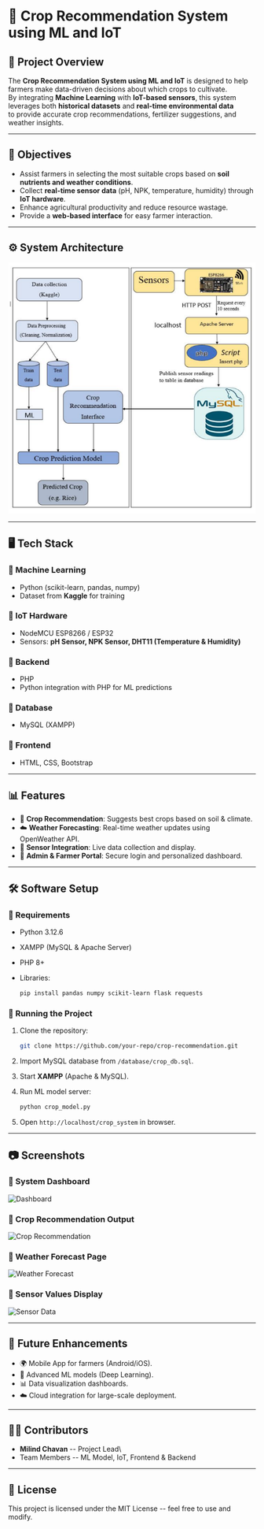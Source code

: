 # 🌾 Crop Recommendation System using ML and IoT

## 📌 Project Overview

The **Crop Recommendation System using ML and IoT** is designed to help
farmers make data-driven decisions about which crops to cultivate.\
By integrating **Machine Learning** with **IoT-based sensors**, this
system leverages both **historical datasets** and **real-time
environmental data**\
to provide accurate crop recommendations, fertilizer suggestions, and
weather insights.

------------------------------------------------------------------------

## 🎯 Objectives

-   Assist farmers in selecting the most suitable crops based on **soil
    nutrients and weather conditions**.
-   Collect **real-time sensor data** (pH, NPK, temperature, humidity)
    through **IoT hardware**.
-   Enhance agricultural productivity and reduce resource wastage.
-   Provide a **web-based interface** for easy farmer interaction.

------------------------------------------------------------------------

## ⚙️ System Architecture

![System Architecture](assets/img/system_arch.png)

------------------------------------------------------------------------

## 🖥️ Tech Stack

### 🔹 Machine Learning

-   Python (scikit-learn, pandas, numpy)
-   Dataset from **Kaggle** for training

### 🔹 IoT Hardware

-   NodeMCU ESP8266 / ESP32
-   Sensors: **pH Sensor, NPK Sensor, DHT11 (Temperature & Humidity)**

### 🔹 Backend

-   PHP
-   Python integration with PHP for ML predictions

### 🔹 Database

-   MySQL (XAMPP)

### 🔹 Frontend

-   HTML, CSS, Bootstrap

------------------------------------------------------------------------

## 📊 Features

-   🌱 **Crop Recommendation**: Suggests best crops based on soil &
    climate.
-   ☁️ **Weather Forecasting**: Real-time weather updates using
    OpenWeather API.
-   📡 **Sensor Integration**: Live data collection and display.
-   🔐 **Admin & Farmer Portal**: Secure login and personalized
    dashboard.

------------------------------------------------------------------------

## 🛠️ Software Setup

### 🔹 Requirements

-   Python 3.12.6

-   XAMPP (MySQL & Apache Server)

-   PHP 8+

-   Libraries:

    ``` bash
    pip install pandas numpy scikit-learn flask requests
    ```

### 🔹 Running the Project

1.  Clone the repository:

    ``` bash
    git clone https://github.com/your-repo/crop-recommendation.git
    ```

2.  Import MySQL database from `/database/crop_db.sql`.

3.  Start **XAMPP** (Apache & MySQL).

4.  Run ML model server:

    ``` bash
    python crop_model.py
    ```

5.  Open `http://localhost/crop_system` in browser.

------------------------------------------------------------------------

## 📷 Screenshots

### 🔹 System Dashboard

![Dashboard](screenshots/dashboard.png)

### 🔹 Crop Recommendation Output

![Crop Recommendation](screenshots/crop_recommend.png)

### 🔹 Weather Forecast Page

![Weather Forecast](screenshots/weather.png)

### 🔹 Sensor Values Display

![Sensor Data](screenshots/sensor.png)

------------------------------------------------------------------------

## 🚀 Future Enhancements

-   🌍 Mobile App for farmers (Android/iOS).
-   🤖 Advanced ML models (Deep Learning).
-   📊 Data visualization dashboards.
-   ☁️ Cloud integration for large-scale deployment.

------------------------------------------------------------------------

## 👨‍💻 Contributors

-   **Milind Chavan** -- Project Lead\
-   Team Members -- ML Model, IoT, Frontend & Backend

------------------------------------------------------------------------

## 📜 License

This project is licensed under the MIT License -- feel free to use and
modify.
